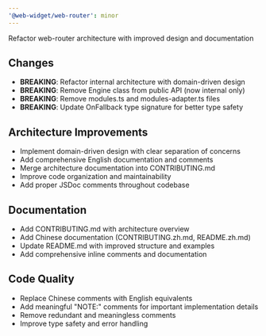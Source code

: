 ```yaml
---
'@web-widget/web-router': minor
---
```


Refactor web-router architecture with improved design and documentation

## Changes

- **BREAKING**: Refactor internal architecture with domain-driven design
- **BREAKING**: Remove Engine class from public API (now internal only)
- **BREAKING**: Remove modules.ts and modules-adapter.ts files
- **BREAKING**: Update OnFallback type signature for better type safety

## Architecture Improvements

- Implement domain-driven design with clear separation of concerns
- Add comprehensive English documentation and comments
- Merge architecture documentation into CONTRIBUTING.md
- Improve code organization and maintainability
- Add proper JSDoc comments throughout codebase

## Documentation

- Add CONTRIBUTING.md with architecture overview
- Add Chinese documentation (CONTRIBUTING.zh.md, README.zh.md)
- Update README.md with improved structure and examples
- Add comprehensive inline comments and documentation

## Code Quality

- Replace Chinese comments with English equivalents
- Add meaningful "NOTE:" comments for important implementation details
- Remove redundant and meaningless comments
- Improve type safety and error handling
